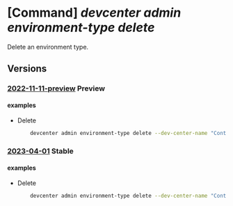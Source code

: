 # [Command] _devcenter admin environment-type delete_

Delete an environment type.

## Versions

### [2022-11-11-preview](/Resources/mgmt-plane/L3N1YnNjcmlwdGlvbnMve30vcmVzb3VyY2Vncm91cHMve30vcHJvdmlkZXJzL21pY3Jvc29mdC5kZXZjZW50ZXIvZGV2Y2VudGVycy97fS9lbnZpcm9ubWVudHR5cGVzL3t9/2022-11-11-preview.xml) **Preview**

<!-- mgmt-plane /subscriptions/{}/resourcegroups/{}/providers/microsoft.devcenter/devcenters/{}/environmenttypes/{} 2022-11-11-preview -->

#### examples

- Delete
    ```bash
        devcenter admin environment-type delete --dev-center-name "Contoso" --name "{environmentTypeName}" --resource-group "rg1"
    ```

### [2023-04-01](/Resources/mgmt-plane/L3N1YnNjcmlwdGlvbnMve30vcmVzb3VyY2Vncm91cHMve30vcHJvdmlkZXJzL21pY3Jvc29mdC5kZXZjZW50ZXIvZGV2Y2VudGVycy97fS9lbnZpcm9ubWVudHR5cGVzL3t9/2023-04-01.xml) **Stable**

<!-- mgmt-plane /subscriptions/{}/resourcegroups/{}/providers/microsoft.devcenter/devcenters/{}/environmenttypes/{} 2023-04-01 -->

#### examples

- Delete
    ```bash
        devcenter admin environment-type delete --dev-center-name "Contoso" --name "DevTest" --resource-group "rg1"
    ```
